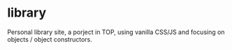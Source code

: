 # library
Personal library site, a porject in TOP, using vanilla CSS/JS and focusing on objects / object constructors.